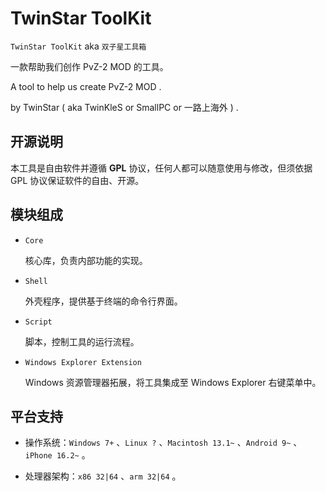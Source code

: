 # TwinStar ToolKit

`TwinStar ToolKit` aka `双子星工具箱`

一款帮助我们创作 PvZ-2 MOD 的工具。

A tool to help us create PvZ-2 MOD .

by TwinStar ( aka TwinKleS or SmallPC or 一路上海外 ) .

## 开源说明

本工具是自由软件并遵循 **GPL** 协议，任何人都可以随意使用与修改，但须依据 GPL 协议保证软件的自由、开源。

## 模块组成

* `Core`
	
	核心库，负责内部功能的实现。

* `Shell`
	
	外壳程序，提供基于终端的命令行界面。

* `Script`
	
	脚本，控制工具的运行流程。

* `Windows Explorer Extension`
	
	Windows 资源管理器拓展，将工具集成至 Windows Explorer 右键菜单中。

## 平台支持

* 操作系统：`Windows 7+` 、`Linux ?` 、`Macintosh 13.1~` 、`Android 9~` 、`iPhone 16.2~` 。

* 处理器架构：`x86 32|64` 、`arm 32|64` 。
